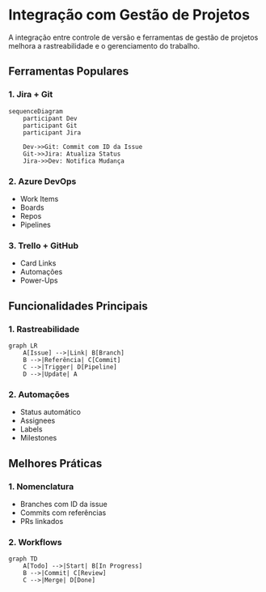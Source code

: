 # Integração com Gestão de Projetos

A integração entre controle de versão e ferramentas de gestão de projetos melhora a rastreabilidade e o gerenciamento do trabalho.

## Ferramentas Populares

### 1. Jira + Git
```mermaid
sequenceDiagram
    participant Dev
    participant Git
    participant Jira
    
    Dev->>Git: Commit com ID da Issue
    Git->>Jira: Atualiza Status
    Jira->>Dev: Notifica Mudança
```

### 2. Azure DevOps
- Work Items
- Boards
- Repos
- Pipelines

### 3. Trello + GitHub
- Card Links
- Automações
- Power-Ups

## Funcionalidades Principais

### 1. Rastreabilidade
```mermaid
graph LR
    A[Issue] -->|Link| B[Branch]
    B -->|Referência| C[Commit]
    C -->|Trigger| D[Pipeline]
    D -->|Update| A
```

### 2. Automações
- Status automático
- Assignees
- Labels
- Milestones

## Melhores Práticas

### 1. Nomenclatura
- Branches com ID da issue
- Commits com referências
- PRs linkados

### 2. Workflows
```mermaid
graph TD
    A[Todo] -->|Start| B[In Progress]
    B -->|Commit| C[Review]
    C -->|Merge| D[Done]
```